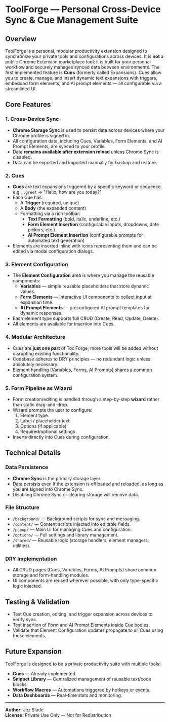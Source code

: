 
# ToolForge — Personal Cross-Device Sync & Cue Management Suite

## Overview
ToolForge is a personal, modular productivity extension designed to synchronize your private tools and configurations across devices. It is **not** a public Chrome Extension marketplace tool; it is built for your personal workflow and securely manages synced data between environments. The first implemented feature is **Cues** (formerly called Expansions). Cues allow you to create, manage, and insert dynamic text expansions with triggers, embedded form elements, and AI prompt elements — all configurable via a streamlined UI.

## Core Features

### 1. Cross-Device Sync
- **Chrome Storage Sync** is used to persist data across devices where your Chrome profile is signed in.
- All configuration data, including Cues, Variables, Form Elements, and AI Prompt Elements, are synced to your profile.
- Data **remains available after extension reload** unless Chrome Sync is disabled.
- Data can be exported and imported manually for backup and restore.

### 2. Cues
- **Cues** are text expansions triggered by a specific keyword or sequence, e.g., `:greet` → "Hello, how are you today?"
- Each Cue has:
  - A **Trigger** (required, unique)
  - A **Body** (the expanded content)
  - Formatting via a rich toolbar:
    - **Text Formatting** (bold, italic, underline, etc.)
    - **Form Element Insertion** (configurable inputs, dropdowns, date pickers, etc.)
    - **AI Prompt Element Insertion** (configurable prompts for automated text generation)
- Elements are inserted inline with icons representing them and can be edited via modal configuration dialogs.

### 3. Element Configuration
- The **Element Configuration** area is where you manage the reusable components:
  - **Variables** — simple reusable placeholders that store dynamic values.
  - **Form Elements** — interactive UI components to collect input at expansion time.
  - **AI Prompt Elements** — preconfigured AI prompt templates for dynamic responses.
- Each element type supports full CRUD (Create, Read, Update, Delete).
- All elements are available for insertion into Cues.

### 4. Modular Architecture
- Cues are **just one part** of ToolForge; more tools will be added without disrupting existing functionality.
- Codebase adheres to DRY principles — no redundant logic unless absolutely necessary.
- Element handling (Variables, Forms, AI Prompts) shares a common configuration system.

### 5. Form Pipeline as Wizard
- Form creation/editing is handled through a step-by-step **wizard** rather than static drag-and-drop.
- Wizard prompts the user to configure:
  1. Element type
  2. Label / placeholder text
  3. Options (if applicable)
  4. Required/optional settings
- Inserts directly into Cues during configuration.

## Technical Details

### Data Persistence
- **Chrome Sync** is the primary storage layer.
- Data persists even if the extension is offloaded and reloaded, as long as you are signed into Chrome Sync.
- Disabling Chrome Sync or clearing storage will remove data.

### File Structure
- `/background/` — Background scripts for sync and messaging.
- `/content/` — Content scripts injected into editable fields.
- `/popup/` — Main UI for managing Cues and configuration.
- `/options/` — Full settings and library management.
- `/shared/` — Reusable logic (storage handlers, element managers, utilities).

### DRY Implementation
- All CRUD pages (Cues, Variables, Forms, AI Prompts) share common storage and form-handling modules.
- UI components are reused wherever possible, with only type-specific logic injected.

## Testing & Validation
- Test Cue creation, editing, and trigger expansion across devices to verify sync.
- Test insertion of Form and AI Prompt Elements inside Cue bodies.
- Validate that Element Configuration updates propagate to all Cues using those elements.

## Future Expansion
ToolForge is designed to be a private productivity suite with multiple tools:
- **Cues** — Already implemented.
- **Snippet Library** — Centralized management of reusable text/code blocks.
- **Workflow Macros** — Automations triggered by hotkeys or events.
- **Data Dashboards** — Real-time stats and monitoring.

---
**Author:** Jez Slade  
**License:** Private Use Only — Not for Redistribution
